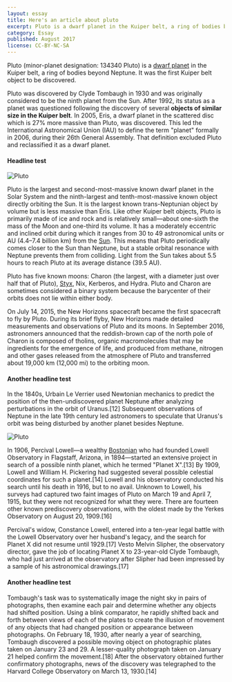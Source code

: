 ```yaml
---
layout: essay
title: Here's an article about pluto
excerpt: Pluto is a dwarf planet in the Kuiper belt, a ring of bodies beyond Neptune. It was the first Kuiper belt object to be discovered.
category: Essay
published: August 2017
license: CC-BY-NC-SA
---
```


Pluto (minor-planet designation: 134340 Pluto) is a [dwarf planet](https://en.wikipedia.org/wiki/Dwarf_planet "dwarf planet") in the Kuiper belt, a ring of bodies beyond Neptune. It was the first Kuiper belt object to be discovered.

Pluto was discovered by Clyde Tombaugh in 1930 and was originally considered to be the ninth planet from the Sun. After 1992, its status as a planet was questioned following the discovery of several **objects of similar size in the Kuiper belt**. In 2005, Eris, a dwarf planet in the scattered disc which is 27% more massive than Pluto, was discovered. This led the International Astronomical Union (IAU) to define the term "planet" formally in 2006, during their 26th General Assembly. That definition excluded Pluto and reclassified it as a dwarf planet.

#### Headline test

![Pluto]({{site.baseurl}}/img/pluto.jpg)

Pluto is the largest and second-most-massive known dwarf planet in the Solar System and the ninth-largest and tenth-most-massive known object directly orbiting the Sun. It is the largest known trans-Neptunian object by volume but is less massive than Eris. Like other Kuiper belt objects, Pluto is primarily made of ice and rock and is relatively small—about one-sixth the mass of the Moon and one-third its volume. It has a moderately eccentric and inclined orbit during which it ranges from 30 to 49 astronomical units or AU (4.4–7.4 billion km) from the [Sun](https://en.wikipedia.org/wiki/Dwarf_planet "dwarf planet"). This means that Pluto periodically comes closer to the Sun than Neptune, but a stable orbital resonance with Neptune prevents them from colliding. Light from the Sun takes about 5.5 hours to reach Pluto at its average distance (39.5 AU).

Pluto has five known moons: Charon (the largest, with a diameter just over half that of Pluto), [Styx](https://en.wikipedia.org/wiki/Dwarf_planet "dwarf planet"), Nix, Kerberos, and Hydra. Pluto and Charon are sometimes considered a binary system because the barycenter of their orbits does not lie within either body.

On July 14, 2015, the New Horizons spacecraft became the first spacecraft to fly by Pluto. During its brief flyby, New Horizons made detailed measurements and observations of Pluto and its moons. In September 2016, astronomers announced that the reddish-brown cap of the north pole of Charon is composed of tholins, organic macromolecules that may be ingredients for the emergence of life, and produced from methane, nitrogen and other gases released from the atmosphere of Pluto and transferred about 19,000 km (12,000 mi) to the orbiting moon.

#### Another headline test

In the 1840s, Urbain Le Verrier used Newtonian mechanics to predict the position of the then-undiscovered planet Neptune after analyzing perturbations in the orbit of Uranus.[12] Subsequent observations of Neptune in the late 19th century led astronomers to speculate that Uranus's orbit was being disturbed by another planet besides Neptune.

![Pluto]({{site.baseurl}}/img/pluto.jpg)

In 1906, Percival Lowell—a wealthy [Bostonian](https://en.wikipedia.org/wiki/Dwarf_planet "dwarf planet") who had founded Lowell Observatory in Flagstaff, Arizona, in 1894—started an extensive project in search of a possible ninth planet, which he termed "Planet X".[13] By 1909, Lowell and William H. Pickering had suggested several possible celestial coordinates for such a planet.[14] Lowell and his observatory conducted his search until his death in 1916, but to no avail. Unknown to Lowell, his surveys had captured two faint images of Pluto on March 19 and April 7, 1915, but they were not recognized for what they were. There are fourteen other known prediscovery observations, with the oldest made by the Yerkes Observatory on August 20, 1909.[16]

Percival's widow, Constance Lowell, entered into a ten-year legal battle with the Lowell Observatory over her husband's legacy, and the search for Planet X did not resume until 1929.[17] Vesto Melvin Slipher, the observatory director, gave the job of locating Planet X to 23-year-old Clyde Tombaugh, who had just arrived at the observatory after Slipher had been impressed by a sample of his astronomical drawings.[17]

#### Another headline test

Tombaugh's task was to systematically image the night sky in pairs of photographs, then examine each pair and determine whether any objects had shifted position. Using a blink comparator, he rapidly shifted back and forth between views of each of the plates to create the illusion of movement of any objects that had changed position or appearance between photographs. On February 18, 1930, after nearly a year of searching, Tombaugh discovered a possible moving object on photographic plates taken on January 23 and 29. A lesser-quality photograph taken on January 21 helped confirm the movement.[18] After the observatory obtained further confirmatory photographs, news of the discovery was telegraphed to the Harvard College Observatory on March 13, 1930.[14]
